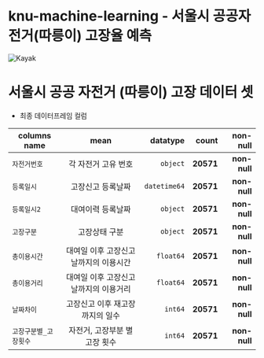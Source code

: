# knu-machine-learning - 서울시 공공자전거(따릉이) 고장율 예측


![Kayak][logo]

[logo]: https://play-lh.googleusercontent.com/qxPKLrBi-zwgDqsYf9FtbrHuxbkT_VVS1thV6F5bDw-WJvFiD_9LvTz0VejNFtMnmnE "To go kayaking."

# 서울시 공공 자전거 (따릉이) 고장 데이터 셋 

- 최종 데이터프레임 컬럼

| columns name | mean | datatype | count | non-null | 
|---|:---:|---:|---:|---:|
| `자전거번호` | 각 자전거 고유 번호 | `object` |  **20571** |**non-null** |
| `등록일시` | 고장신고 등록날짜 | `datetime64` |  **20571** |**non-null** |
| `등록일시2` | 대여이력 등록날짜 | `object`  |  **20571** |**non-null** |
| `고장구분` | 고장상태 구분 | `object` | **20571** |**non-null** |
| `총이용시간` | 대여일 이후 고장신고 날까지의 이용시간 | `float64` | **20571** |**non-null** |
| `총이용거리` | 대여일 이후 고장신고 날까지의 이용거리 | `float64` | **20571** |**non-null** |
| `날짜차이` | 고장신고 이후 재고장까지의 일수 |`int64`  | **20571** |**non-null** |
| `고장구분별_고장횟수` | 자전거, 고장부분 별 고장 횟수 | `int64` | **20571** |**non-null** |


